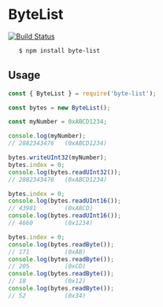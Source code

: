 # ByteList

[![Build Status](https://travis-ci.org/mjclyde/byte-list.svg?branch=master)](https://travis-ci.org/mjclyde/byte-list)

```sh
   $ npm install byte-list
```

## Usage

```javascript
const { ByteList } = require('byte-list');

const bytes = new ByteList();

const myNumber = 0xABCD1234;

console.log(myNumber);
// 2882343476   (0xABCD1234)

bytes.writeUInt32(myNumber);
bytes.index = 0;
console.log(bytes.readUInt32());
// 2882343476   (0xABCD1234)

bytes.index = 0;
console.log(bytes.readUInt16());
// 43981        (0xABCD)
console.log(bytes.readUInt16());
// 4660         (0x1234)

bytes.index = 0;
console.log(bytes.readByte());
// 171          (0xAB)
console.log(bytes.readByte());
// 205          (0xCD)
console.log(bytes.readByte());
// 18           (0x12)
console.log(bytes.readByte());
// 52           (0x34)
```